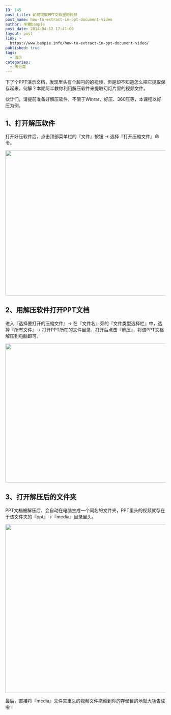 ```yaml
---
ID: 145
post_title: 如何提取PPT文档里的视频
post_name: how-to-extract-in-ppt-document-video
author: 半撇banpie
post_date: 2014-04-12 17:41:00
layout: post
link: >
  https://www.banpie.info/how-to-extract-in-ppt-document-video/
published: true
tags:
  - 演示
categories:
  - 未分类
---
```

下了个PPT演示文档，发现里头有个超叼的的视频，但是却不知道怎么把它提取保存起来，何解？本期阿半教你利用解压软件来提取幻灯片里的视频文件。

伙计们，请提前准备好解压软件，不限于Winrar、好压、360压等，本课程以好压为例。

## **1、打开解压软件**

打开好压软件后，点击顶部菜单栏的『文件』按钮 -> 选择『打开压缩文件』命令。

[<img class="alignnone size-full wp-image-27521838" src="http://www.banpie.info/wp-content/uploads/2019/04/unnamed-file-803/0-13.png" width="620" height="456" alt="" />][1]

## **2、用解压软件打开PPT文档**

进入『选择要打开的压缩文件』-> 在『文件名』旁的『文件类型选择栏』中，选择『所有文件』-> 打开PPT所在的文件目录，打开后点击『解压』，将该PPT文档解压到电脑即可。

[<img class="alignnone size-full wp-image-27531839" src="http://www.banpie.info/wp-content/uploads/2019/04/unnamed-file-2423/0-34.jpg" width="620" height="436" alt="" />][2]

## **3、打开解压后的文件夹**

PPT文档被解压后，会自动在电脑生成一个同名的文件夹，PPT里头的视频就存在于该文件夹的『ppt』->『media』目录里头。

[<img class="alignnone size-full wp-image-27541840" src="http://www.banpie.info/wp-content/uploads/2019/04/unnamed-file-2433/0-35.jpg" width="620" height="530" alt="" />][3]

最后，直接将『media』文件夹里头的视频文件拖动到你的存储目的地就大功告成啦！

<!--stackedit_data:
eyJoaXN0b3J5IjpbMTg1NzMyMTcyNV19
-->

 [1]: http://www.banpie.info/wp-content/uploads/2019/04/unnamed-file-80.png
 [2]: http://www.banpie.info/wp-content/uploads/2019/04/unnamed-file-242.jpg
 [3]: http://www.banpie.info/wp-content/uploads/2019/04/unnamed-file-243.jpg
<!--stackedit_data:
eyJoaXN0b3J5IjpbMTk1MDI5ODA4Nl19
-->